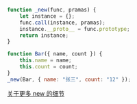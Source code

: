 ```js
function _new(func, pramas) {
	let instance = {};
	func.call(instance, pramas);
	instance.__proto__ = func.prototype;
	return instance;
}

function Bar({ name, count }) {
	this.name = name;
	this.count = count;
}
_new(Bar, { name: "张三", count: "12" });
```

[关于更多 new 的细节](https://developer.mozilla.org/zh-CN/docs/Web/JavaScript/Reference/Operators/new)
